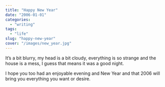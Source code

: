 ```yaml
---
title: "Happy New Year"
date: "2006-01-01"
categories:
  - "writing"
tags:
  - "life"
slug: "happy-new-year"
cover: "/images/new_year.jpg"
---
```


It’s a bit blurry, my head is a bit cloudy, everything is so strange and the house is a mess, I guess that means it was a good night.

I hope you too had an enjoyable evening and New Year and that 2006 will bring you everything you want or desire.
